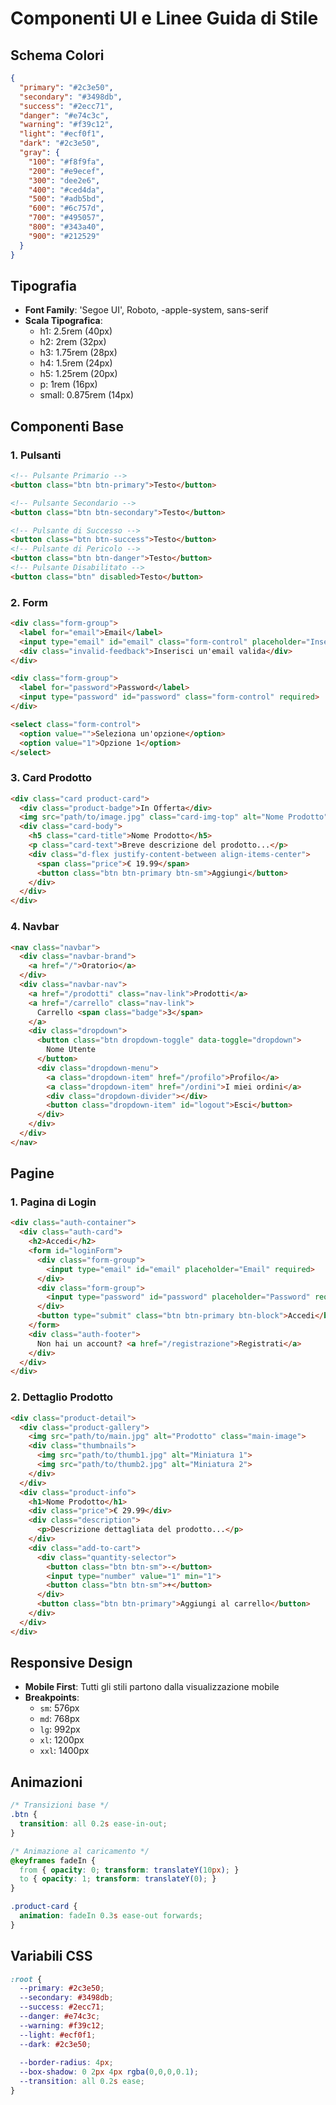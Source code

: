 # Componenti UI e Linee Guida di Stile

## Schema Colori

```json
{
  "primary": "#2c3e50",
  "secondary": "#3498db",
  "success": "#2ecc71",
  "danger": "#e74c3c",
  "warning": "#f39c12",
  "light": "#ecf0f1",
  "dark": "#2c3e50",
  "gray": {
    "100": "#f8f9fa",
    "200": "#e9ecef",
    "300": "dee2e6",
    "400": "#ced4da",
    "500": "#adb5bd",
    "600": "#6c757d",
    "700": "#495057",
    "800": "#343a40",
    "900": "#212529"
  }
}
```

## Tipografia

- **Font Family**: 'Segoe UI', Roboto, -apple-system, sans-serif
- **Scala Tipografica**:
  - h1: 2.5rem (40px)
  - h2: 2rem (32px)
  - h3: 1.75rem (28px)
  - h4: 1.5rem (24px)
  - h5: 1.25rem (20px)
  - p: 1rem (16px)
  - small: 0.875rem (14px)

## Componenti Base

### 1. Pulsanti

```html
<!-- Pulsante Primario -->
<button class="btn btn-primary">Testo</button>

<!-- Pulsante Secondario -->
<button class="btn btn-secondary">Testo</button>

<!-- Pulsante di Successo -->
<button class="btn btn-success">Testo</button>
<!-- Pulsante di Pericolo -->
<button class="btn btn-danger">Testo</button>
<!-- Pulsante Disabilitato -->
<button class="btn" disabled>Testo</button>
```

### 2. Form

```html
<div class="form-group">
  <label for="email">Email</label>
  <input type="email" id="email" class="form-control" placeholder="Inserisci email" required>
  <div class="invalid-feedback">Inserisci un'email valida</div>
</div>

<div class="form-group">
  <label for="password">Password</label>
  <input type="password" id="password" class="form-control" required>
</div>

<select class="form-control">
  <option value="">Seleziona un'opzione</option>
  <option value="1">Opzione 1</option>
</select>
```

### 3. Card Prodotto

```html
<div class="card product-card">
  <div class="product-badge">In Offerta</div>
  <img src="path/to/image.jpg" class="card-img-top" alt="Nome Prodotto">
  <div class="card-body">
    <h5 class="card-title">Nome Prodotto</h5>
    <p class="card-text">Breve descrizione del prodotto...</p>
    <div class="d-flex justify-content-between align-items-center">
      <span class="price">€ 19.99</span>
      <button class="btn btn-primary btn-sm">Aggiungi</button>
    </div>
  </div>
</div>
```

### 4. Navbar

```html
<nav class="navbar">
  <div class="navbar-brand">
    <a href="/">Oratorio</a>
  </div>
  <div class="navbar-nav">
    <a href="/prodotti" class="nav-link">Prodotti</a>
    <a href="/carrello" class="nav-link">
      Carrello <span class="badge">3</span>
    </a>
    <div class="dropdown">
      <button class="btn dropdown-toggle" data-toggle="dropdown">
        Nome Utente
      </button>
      <div class="dropdown-menu">
        <a class="dropdown-item" href="/profilo">Profilo</a>
        <a class="dropdown-item" href="/ordini">I miei ordini</a>
        <div class="dropdown-divider"></div>
        <button class="dropdown-item" id="logout">Esci</button>
      </div>
    </div>
  </div>
</nav>
```

## Pagine

### 1. Pagina di Login

```html
<div class="auth-container">
  <div class="auth-card">
    <h2>Accedi</h2>
    <form id="loginForm">
      <div class="form-group">
        <input type="email" id="email" placeholder="Email" required>
      </div>
      <div class="form-group">
        <input type="password" id="password" placeholder="Password" required>
      </div>
      <button type="submit" class="btn btn-primary btn-block">Accedi</button>
    </form>
    <div class="auth-footer">
      Non hai un account? <a href="/registrazione">Registrati</a>
    </div>
  </div>
</div>
```

### 2. Dettaglio Prodotto

```html
<div class="product-detail">
  <div class="product-gallery">
    <img src="path/to/main.jpg" alt="Prodotto" class="main-image">
    <div class="thumbnails">
      <img src="path/to/thumb1.jpg" alt="Miniatura 1">
      <img src="path/to/thumb2.jpg" alt="Miniatura 2">
    </div>
  </div>
  <div class="product-info">
    <h1>Nome Prodotto</h1>
    <div class="price">€ 29.99</div>
    <div class="description">
      <p>Descrizione dettagliata del prodotto...</p>
    </div>
    <div class="add-to-cart">
      <div class="quantity-selector">
        <button class="btn btn-sm">-</button>
        <input type="number" value="1" min="1">
        <button class="btn btn-sm">+</button>
      </div>
      <button class="btn btn-primary">Aggiungi al carrello</button>
    </div>
  </div>
</div>
```

## Responsive Design

- **Mobile First**: Tutti gli stili partono dalla visualizzazione mobile
- **Breakpoints**:
  - `sm`: 576px
  - `md`: 768px
  - `lg`: 992px
  - `xl`: 1200px
  - `xxl`: 1400px

## Animazioni

```css
/* Transizioni base */
.btn {
  transition: all 0.2s ease-in-out;
}

/* Animazione al caricamento */
@keyframes fadeIn {
  from { opacity: 0; transform: translateY(10px); }
  to { opacity: 1; transform: translateY(0); }
}

.product-card {
  animation: fadeIn 0.3s ease-out forwards;
}
```

## Variabili CSS

```css
:root {
  --primary: #2c3e50;
  --secondary: #3498db;
  --success: #2ecc71;
  --danger: #e74c3c;
  --warning: #f39c12;
  --light: #ecf0f1;
  --dark: #2c3e50;
  
  --border-radius: 4px;
  --box-shadow: 0 2px 4px rgba(0,0,0,0.1);
  --transition: all 0.2s ease;
}
```
